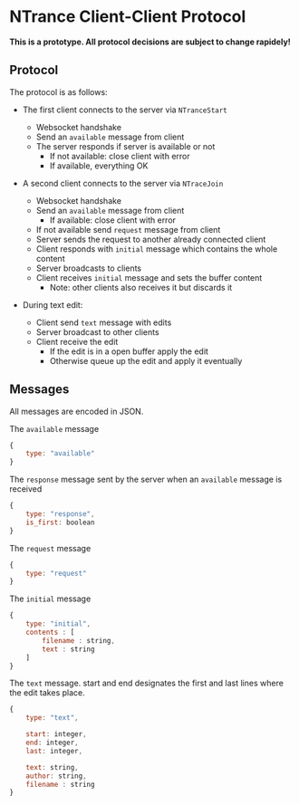 NTrance Client-Client Protocol
==============================

**This is a prototype. All protocol decisions are subject to change rapidely!**

Protocol
--------

The protocol is as follows:

* The first client connects to the server via `NTranceStart`
    * Websocket handshake
	* Send an `available` message from client
	* The server responds if server is available or not
		* If not available: close client with error
		* If available, everything OK

* A second client connects to the server via `NTraceJoin`
    * Websocket handshake
	* Send an `available` message from client
		* If available: close client with error
	* If not available send `request` message from client
	* Server sends the request to another already connected client
	* Client responds with `initial` message which contains the whole content
	* Server broadcasts to clients
	* Client receives `initial` message and sets the buffer content
		* Note: other clients also receives it but discards it

* During text edit:
	* Client send `text` message with edits
	* Server broadcast to other clients
	* Client receive the edit
		* If the edit is in a open buffer apply the edit
		* Otherwise queue up the edit and apply it eventually


Messages
--------

All messages are encoded in JSON.

The `available` message

```javascript
{
	type: "available"
}
```

The `response` message sent by the server when an `available` message is received

```javascript
{
	type: "response",
	is_first: boolean
}
```

The `request` message
```javascript
{
	type: "request"
}
```

The `initial` message
```javascript
{
	type: "initial",
	contents : [
		filename : string,
		text : string
	]
}
```

The `text` message. start and end designates the first and last lines where the edit takes place.
```javascript
{
	type: "text",

	start: integer,
	end: integer,
	last: integer,

	text: string,
	author: string,
	filename : string
}
```
